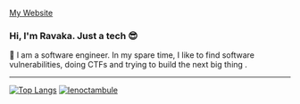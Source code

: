 [My Website](https://lenoctambule.dev)

### Hi, I'm Ravaka. Just a tech :sunglasses:

👋 I am a software engineer. In my spare time, I like to find software vulnerabilities, doing CTFs and trying to build the next big thing .

---

[![Top Langs](https://github-readme-stats.vercel.app/api/top-langs/?username=lenoctambule&layout=compact&theme=onedark)](https://github.com/lenoctambule)
[![lenoctambule](https://www.hackthebox.eu/badge/image/430731)](https://app.hackthebox.com/profile/430731)

